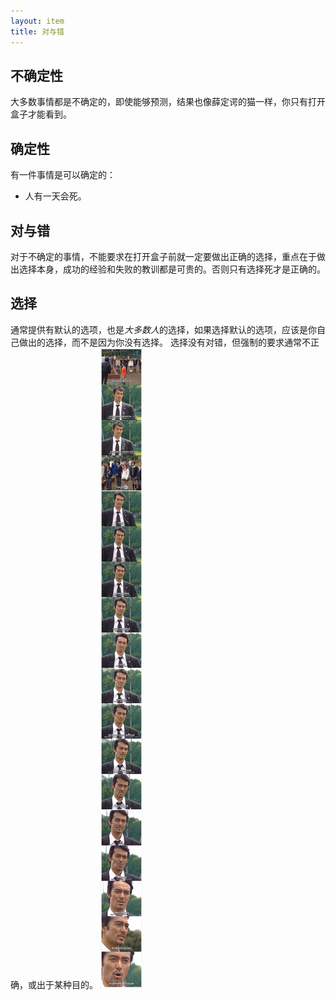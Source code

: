 ```yaml
---
layout: item
title: 对与错
---
```


## 不确定性

大多数事情都是不确定的，即使能够预测，结果也像薛定谔的猫一样，你只有打开盒子才能看到。

## 确定性

有一件事情是可以确定的：

- 人有一天会死。

## 对与错

对于不确定的事情，不能要求在打开盒子前就一定要做出正确的选择，重点在于做出选择本身，成功的经验和失败的教训都是可贵的。否则只有选择死才是正确的。

## 选择

通常提供有默认的选项，也是*大多数人*的选择，如果选择默认的选项，应该是你自己做出的选择，而不是因为你没有选择。
选择没有对错，但强制的要求通常不正确，或出于某种目的。
![choice](/img/choice.png)
